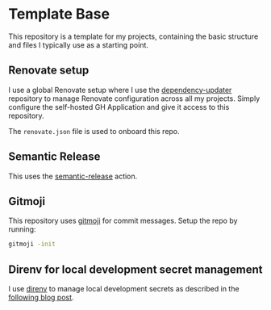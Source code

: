 # Template Base

This repository is a template for my projects, containing the basic structure
and files I typically use as a starting point.

## Renovate setup

I use a global Renovate setup where I use the
[dependency-updater](https://github.com/fredrkl/depencency-updater) repository
to manage Renovate configuration across all my projects. Simply configure the
self-hosted GH Application and give it access to this repository.

The `renovate.json` file is used to onboard this repo.

## Semantic Release

This uses the
[semantic-release](https://github.com/cycjimmy/semantic-release-action) action.

## Gitmoji

This repository uses [gitmoji](https://gitmoji.dev/) for commit messages. Setup
the repo by running:

```bash
gitmoji -init
```

## Direnv for local development secret management

I use [direnv](https://direnv.net/) to manage local development secrets as
described in the [following blog
post](https://fredrkl.com/blog/local-developer-environment-setup/).
